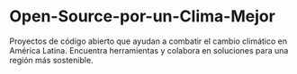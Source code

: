 # Open-Source-por-un-Clima-Mejor
Proyectos de código abierto que ayudan a combatir el cambio climático en América Latina. Encuentra herramientas y colabora en soluciones para una región más sostenible.
